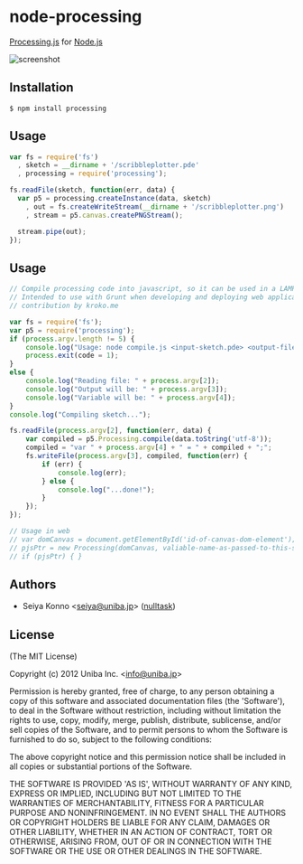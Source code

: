 
# node-processing

  [Processing.js](http://processingjs.org/) for [Node.js](http://nodejs.org)

![screenshot](http://cl.ly/1R1L2S2n190c0L2j1I32/node-processing.png)

## Installation

```
$ npm install processing
```

## Usage

```javascript
var fs = require('fs')
  , sketch = __dirname + '/scribbleplotter.pde'
  , processing = require('processing');

fs.readFile(sketch, function(err, data) {
  var p5 = processing.createInstance(data, sketch)
    , out = fs.createWriteStream(__dirname + '/scribbleplotter.png')
    , stream = p5.canvas.createPNGStream();

  stream.pipe(out);
});
```

## Usage

```javascript
// Compile processing code into javascript, so it can be used in a LAMP webapp more effectively (no p5 lang parsing step by client needed)
// Intended to use with Grunt when developing and deploying web applications
// contribution by kroko.me

var fs = require('fs');
var p5 = require('processing');
if (process.argv.length != 5) {
    console.log("Usage: node compile.js <input-sketch.pde> <output-filename.js> <variable-name-to-store-p5js-app-into>");
    process.exit(code = 1);
}
else {
    console.log("Reading file: " + process.argv[2]);
    console.log("Output will be: " + process.argv[3]);
    console.log("Variable will be: " + process.argv[4]);
}
console.log("Compiling sketch...");

fs.readFile(process.argv[2], function(err, data) {
    var compiled = p5.Processing.compile(data.toString('utf-8'));
    compiled = "var " + process.argv[4] + " = " + compiled + ";";
    fs.writeFile(process.argv[3], compiled, function(err) {
        if (err) {
            console.log(err);
        } else {
            console.log("...done!");
        }
    });
});

// Usage in web
// var domCanvas = document.getElementById('id-of-canvas-dom-element');
// pjsPtr = new Processing(domCanvas, valiable-name-as-passed-to-this-script);
// if (pjsPtr) { }
```


## Authors

  - Seiya Konno &lt;seiya@uniba.jp&gt; ([nulltask](https://github.com/nulltask))

## License

(The MIT License)

Copyright (c) 2012 Uniba Inc. &lt;info@uniba.jp&gt;

Permission is hereby granted, free of charge, to any person obtaining
a copy of this software and associated documentation files (the
'Software'), to deal in the Software without restriction, including
without limitation the rights to use, copy, modify, merge, publish,
distribute, sublicense, and/or sell copies of the Software, and to
permit persons to whom the Software is furnished to do so, subject to
the following conditions:

The above copyright notice and this permission notice shall be
included in all copies or substantial portions of the Software.

THE SOFTWARE IS PROVIDED 'AS IS', WITHOUT WARRANTY OF ANY KIND,
EXPRESS OR IMPLIED, INCLUDING BUT NOT LIMITED TO THE WARRANTIES OF
MERCHANTABILITY, FITNESS FOR A PARTICULAR PURPOSE AND NONINFRINGEMENT.
IN NO EVENT SHALL THE AUTHORS OR COPYRIGHT HOLDERS BE LIABLE FOR ANY
CLAIM, DAMAGES OR OTHER LIABILITY, WHETHER IN AN ACTION OF CONTRACT,
TORT OR OTHERWISE, ARISING FROM, OUT OF OR IN CONNECTION WITH THE
SOFTWARE OR THE USE OR OTHER DEALINGS IN THE SOFTWARE.
